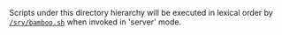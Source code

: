 Scripts under this directory hierarchy will be executed in lexical order by [`/srv/bamboo.sh`](../bamboo.sh) when invoked in 'server' mode.
